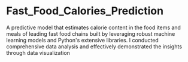 # Fast_Food_Calories_Prediction
A predictive model that estimates calorie content in the food items and meals of leading fast food chains built by leveraging robust machine learning models and Python's extensive libraries. I conducted comprehensive data analysis and effectively demonstrated the insights through data visualization
